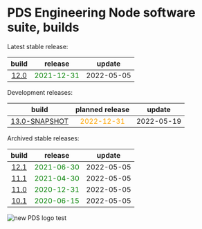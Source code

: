
PDS Engineering Node software suite, builds
===========================================


Latest stable release:  

|build|release|update|
| :---: | :---: | :---: |
|[12.0](./12.0)|<span style="color:green">2021-12-31</span>|2022-05-05|
  


Development releases:  

|build|planned release|update|
| :---: | :---: | :---: |
|[13.0-SNAPSHOT](./13.0-SNAPSHOT)|<span style="color:orange">2022-12-31</span>|2022-05-19|
  


Archived stable releases:  

|build|release|update|
| :---: | :---: | :---: |
|[12.1](./12.1)|<span style="color:green">2021-06-30</span>|2022-05-05|
|[11.1](./11.1)|<span style="color:green">2021-04-30</span>|2022-05-05|
|[11.0](./11.0)|<span style="color:green">2020-12-31</span>|2022-05-05|
|[10.1](./10.1)|<span style="color:green">2020-06-15</span>|2022-05-05|
  
![new PDS logo test](https://nasa-pds.github.io/pdsen-corral/images/logo.png)